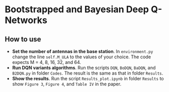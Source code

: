 # Bootstrapped and Bayesian Deep Q-Networks

## How to use
* **Set the number of antennas in the base station**. In `environment.py` change the line `self.M_ULA` to the values of your choice. The code expects M = 4, 8, 16, 32, and 64.
* **Run DQN variants algorithms**. Run the scripts `DQN`, `BoDQN`, `BaDQN`,  and `B2DQN.py` in folder `Codes`. The result is the same as that in folder `Results`.  
* **Show the results**. Run the script `Results_plot.ipynb` in folder `Results` to show `Figure 3`, `Figure 4`, and `Table IV` in the paper.
